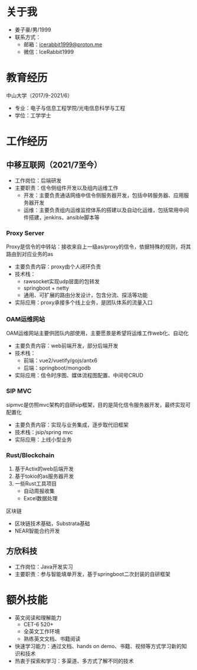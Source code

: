 # 关于我

- 姜子豪/男/1999
- 联系方式：
  - 邮箱：<icerabbit1999@proton.me>
  - 微信：IceRabbit1999  

# 教育经历

中山大学（2017/9-2021/6）
  - 专业：电子与信息工程学院/光电信息科学与工程
  - 学位：工学学士

# 工作经历

## 中移互联网（2021/7至今）

- 工作岗位：后端研发
- 主要职责：信令侧组件开发以及组内运维工作
  - 开发：主要负责通话网络中信令侧服务器开发，包括中转服务器、应用服务器开发
  - 运维：主要负责组内运维监控体系的搭建以及自动化运维，包括常用中间件搭建，jenkins、ansible脚本等

### Proxy Server
Proxy是信令的中转站：接收来自上一级as/proxy的信令，依据特殊的规则，将其路由到对应业务的as
- 主要负责内容：proxy由个人闭环负责
- 技术栈：
  - rawsocket实现udp层面的包转发
  - springboot + netty
  - 通用、可扩展的路由分发设计，包含分流、探活等功能
- 实际应用：proxy承接多个线上业务，是团队体系的流量入口

### OAM运维网站

OAM运维网站主要供团队内部使用，主要愿景是希望将运维工作web化、自动化
- 主要负责内容：web前端开发，部分后端开发
- 技术栈：
  - 前端：vue2/vuetify/gojs/antx6
  - 后端：springboot/mongodb
- 实际应用：信令时序图、媒体流程图配置、中间号CRUD

### SIP MVC
sipmvc是仿照mvc架构的自研sip框架，目的是简化信令服务器开发，最终实现可配置化
- 主要负责内容：实现与业务集成，逐步取代旧框架
- 技术栈：jsip/spring mvc
- 实际应用：上线小型业务

### Rust/Blockchain
1. 基于Actix的web后端开发
2. 基于tokio的as服务器开发
3. 一些Rust工具项目
   - 自动周报收集
   - Excel数据处理

区块链
- 区块链技术基础，Substrata基础
- NEAR智能合约开发

## 方欣科技
- 工作岗位：Java开发实习
- 主要职责：参与智能填单开发，基于springboot二次封装的自研框架

# 额外技能
- 英文阅读和理解能力
  - CET-6 520+
  - 全英文工作环境
  - 熟练英文文档、书籍阅读
- 快速学习能力：通过文档、hands on demo、书籍、视频等方式学习新的知识和技术
- 热衷于探索和学习：多渠道、多方式了解不同的技术
